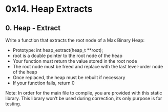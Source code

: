 # 0x14. Heap Extracts

## 0. Heap - Extract

Write a function that extracts the root node of a Max Binary Heap:

- Prototype: int heap_extract(heap_t \*\*root);
- root is a double pointer to the root node of the heap
- Your function must return the value stored in the root node
- The root node must be freed and replace with the last level-order node of the heap
- Once replaced, the heap must be rebuilt if necessary
- If your function fails, return 0

Note: In order for the main file to compile, you are provided with this static library. This library won’t be used during correction, its only purpose is for testing.
